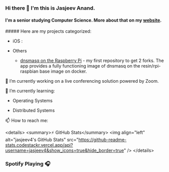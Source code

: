 ### Hi there 👋 I&#39;m this is Jasjeev Anand.

#### I&#39;m a senior studying Computer Science. More about that on my [website][website].

##### Here are my projects categorized:

- iOS :
  
- Others
  
  - [dnsmasq on the Raspberry Pi][rpi-docker-dnsmasq] -  my first repository to get 2 forks. The app provides a fully functioning image of dnsmasq on the resin/rpi-raspbian base image on docker.  
    

🔭 I’m currently working on a live conferencing solution powered by Zoom.

🌱 I’m currently learning:

- Operating Systems
  
- Distributed Systems
  

📫 How to reach me:

&lt;details&gt; &lt;summary&gt;:zap: GitHub Stats&lt;/summary&gt; &lt;img align=&quot;left&quot; alt=&quot;jasjeev4&#39;s GitHub Stats&quot; src=&quot;https://github-readme-stats.codestackr.vercel.app/api?username=jasjeev4&show_icons=true&hide_border=true&quot; /&gt; &lt;/details&gt;

### Spotify Playing 🎧 [](https://open.spotify.com/user/12128868095)

[website]: https://jsanand.com

[rpi-docker-dnsmasq]:https://github.com/jasjeev4/rpi-docker-dnsmasq